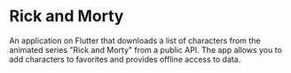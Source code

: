 # Rick and Morty

An application on Flutter that downloads a list of characters from the animated series "Rick and Morty" from a public API. The app allows you to add characters to favorites and provides offline access to data.


